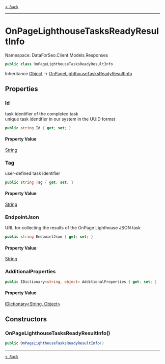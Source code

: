 [`< Back`](./)

---

# OnPageLighthouseTasksReadyResultInfo

Namespace: DataForSeo.Client.Models.Responses

```csharp
public class OnPageLighthouseTasksReadyResultInfo
```

Inheritance [Object](https://docs.microsoft.com/en-us/dotnet/api/system.object) → [OnPageLighthouseTasksReadyResultInfo](./dataforseo.client.models.responses.onpagelighthousetasksreadyresultinfo)

## Properties

### **Id**

task identifier of the completed task
 <br>unique task identifier in our system in the UUID format

```csharp
public string Id { get; set; }
```

#### Property Value

[String](https://docs.microsoft.com/en-us/dotnet/api/system.string)<br>

### **Tag**

user-defined task identifier

```csharp
public string Tag { get; set; }
```

#### Property Value

[String](https://docs.microsoft.com/en-us/dotnet/api/system.string)<br>

### **EndpointJson**

URL for collecting the results of the OnPage Lighthouse JSON task

```csharp
public string EndpointJson { get; set; }
```

#### Property Value

[String](https://docs.microsoft.com/en-us/dotnet/api/system.string)<br>

### **AdditionalProperties**

```csharp
public IDictionary<string, object> AdditionalProperties { get; set; }
```

#### Property Value

[IDictionary&lt;String, Object&gt;](https://docs.microsoft.com/en-us/dotnet/api/system.collections.generic.idictionary-2)<br>

## Constructors

### **OnPageLighthouseTasksReadyResultInfo()**

```csharp
public OnPageLighthouseTasksReadyResultInfo()
```

---

[`< Back`](./)
